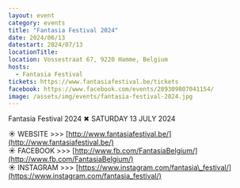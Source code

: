 ```yaml
---
layout: event
category: events
title: "Fantasia Festival 2024"
date: 2024/06/13
datestart: 2024/07/13
locationTitle:
location: Vossestraat 67, 9220 Hamme, Belgium
hosts:
  - Fantasia Festival
tickets: https://www.fantasiafestival.be/tickets
facebook: https://www.facebook.com/events/289309807041154/
image: /assets/img/events/fantasia-festival-2024.jpg
---
```


Fantasia Festival 2024 ✖ SATURDAY 13 JULY 2024

☀ WEBSITE >>> [http://www.fantasiafestival.be/](http://www.fantasiafestival.be/)  
☀ FACEBOOK >>> [http://www.fb.com/FantasiaBelgium/](http://www.fb.com/FantasiaBelgium/)  
☀ INSTAGRAM >>> [https://www.instagram.com/fantasia\_festival/](https://www.instagram.com/fantasia_festival/)